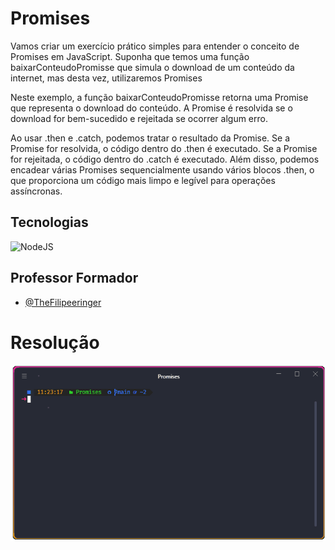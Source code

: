 # Promises

Vamos criar um exercício prático simples para entender o conceito de Promises em JavaScript.
Suponha que temos uma função baixarConteudoPromisse que simula o download de um conteúdo
da internet, mas desta vez, utilizaremos Promises

Neste exemplo, a função baixarConteudoPromisse retorna uma Promise que representa o
download do conteúdo. A Promise é resolvida se o download for bem-sucedido e rejeitada se
ocorrer algum erro.

Ao usar .then e .catch, podemos tratar o resultado da Promise. Se a Promise for resolvida, o código
dentro do .then é executado. Se a Promise for rejeitada, o código dentro do .catch é executado.
Além disso, podemos encadear várias Promises sequencialmente usando vários blocos .then, o que
proporciona um código mais limpo e legível para operações assíncronas.

## Tecnologias

![NodeJS](https://img.shields.io/badge/node.js-6DA55F?style=for-the-badge&logo=node.js&logoColor=white)

## Professor Formador

- [@TheFilipeeringer](https://github.com/eringer)

# Resolução

![](../../assets/Promises.gif)
